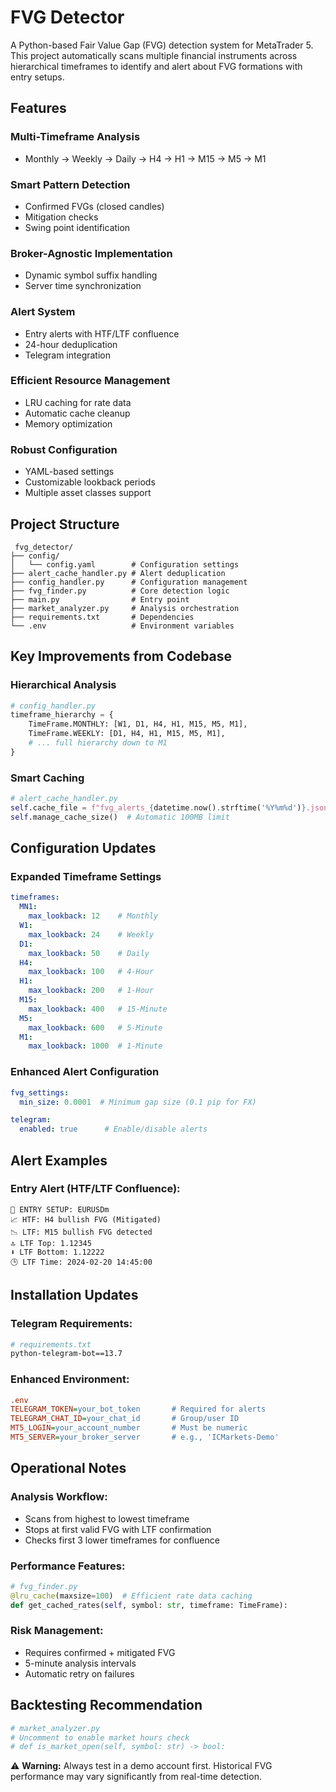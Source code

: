 # FVG Detector

A Python-based Fair Value Gap (FVG) detection system for MetaTrader 5. This project automatically scans multiple financial instruments across hierarchical timeframes to identify and alert about FVG formations with entry setups.

## Features

### Multi-Timeframe Analysis
- Monthly → Weekly → Daily → H4 → H1 → M15 → M5 → M1

### Smart Pattern Detection
- Confirmed FVGs (closed candles)
- Mitigation checks
- Swing point identification

### Broker-Agnostic Implementation
- Dynamic symbol suffix handling
- Server time synchronization

### Alert System
- Entry alerts with HTF/LTF confluence
- 24-hour deduplication
- Telegram integration

### Efficient Resource Management
- LRU caching for rate data
- Automatic cache cleanup
- Memory optimization

### Robust Configuration
- YAML-based settings
- Customizable lookback periods
- Multiple asset classes support

## Project Structure

```
 fvg_detector/
├── config/
│   └── config.yaml        # Configuration settings
├── alert_cache_handler.py # Alert deduplication
├── config_handler.py      # Configuration management
├── fvg_finder.py          # Core detection logic
├── main.py                # Entry point
├── market_analyzer.py     # Analysis orchestration
├── requirements.txt       # Dependencies
└── .env                   # Environment variables
```

## Key Improvements from Codebase

### Hierarchical Analysis

```python
# config_handler.py
timeframe_hierarchy = {
    TimeFrame.MONTHLY: [W1, D1, H4, H1, M15, M5, M1],
    TimeFrame.WEEKLY: [D1, H4, H1, M15, M5, M1],
    # ... full hierarchy down to M1
}
```

### Smart Caching

```python
# alert_cache_handler.py
self.cache_file = f"fvg_alerts_{datetime.now().strftime('%Y%m%d')}.json"
self.manage_cache_size()  # Automatic 100MB limit
```

## Configuration Updates

### Expanded Timeframe Settings

```yaml
timeframes:
  MN1:
    max_lookback: 12    # Monthly
  W1:
    max_lookback: 24    # Weekly
  D1:
    max_lookback: 50    # Daily
  H4:
    max_lookback: 100   # 4-Hour
  H1:
    max_lookback: 200   # 1-Hour
  M15:
    max_lookback: 400   # 15-Minute
  M5:
    max_lookback: 600   # 5-Minute
  M1:
    max_lookback: 1000  # 1-Minute
```

### Enhanced Alert Configuration

```yaml
fvg_settings:
  min_size: 0.0001  # Minimum gap size (0.1 pip for FX)

telegram:
  enabled: true      # Enable/disable alerts
```

## Alert Examples

### Entry Alert (HTF/LTF Confluence):

```
🚨 ENTRY SETUP: EURUSDm
📈 HTF: H4 bullish FVG (Mitigated)
📉 LTF: M15 bullish FVG detected
🔝 LTF Top: 1.12345
⬇ LTF Bottom: 1.12222
🕒 LTF Time: 2024-02-20 14:45:00
```

## Installation Updates

### Telegram Requirements:

```bash
# requirements.txt
python-telegram-bot==13.7
```

### Enhanced Environment:

```ini
.env
TELEGRAM_TOKEN=your_bot_token       # Required for alerts
TELEGRAM_CHAT_ID=your_chat_id       # Group/user ID
MT5_LOGIN=your_account_number       # Must be numeric
MT5_SERVER=your_broker_server       # e.g., 'ICMarkets-Demo'
```

## Operational Notes

### Analysis Workflow:
- Scans from highest to lowest timeframe
- Stops at first valid FVG with LTF confirmation
- Checks first 3 lower timeframes for confluence

### Performance Features:

```python
# fvg_finder.py
@lru_cache(maxsize=100)  # Efficient rate data caching
def get_cached_rates(self, symbol: str, timeframe: TimeFrame):
```

### Risk Management:
- Requires confirmed + mitigated FVG
- 5-minute analysis intervals
- Automatic retry on failures

## Backtesting Recommendation

```python
# market_analyzer.py
# Uncomment to enable market hours check
# def is_market_open(self, symbol: str) -> bool:
```

⚠ **Warning:** Always test in a demo account first. Historical FVG performance may vary significantly from real-time detection.